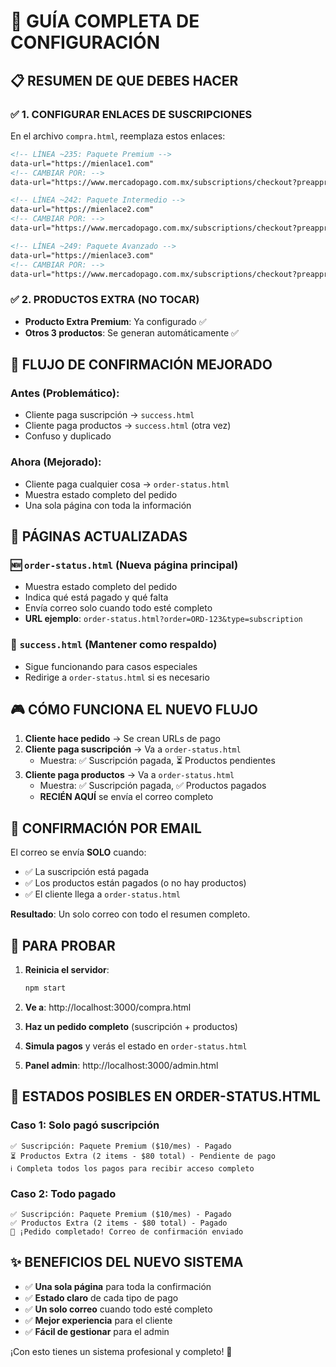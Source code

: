 # 🔧 GUÍA COMPLETA DE CONFIGURACIÓN

## 📋 **RESUMEN DE QUE DEBES HACER**

### ✅ **1. CONFIGURAR ENLACES DE SUSCRIPCIONES**

En el archivo `compra.html`, reemplaza estos enlaces:

```html
<!-- LÍNEA ~235: Paquete Premium -->
data-url="https://mienlace1.com"
<!-- CAMBIAR POR: -->
data-url="https://www.mercadopago.com.mx/subscriptions/checkout?preapproval_plan_id=TU_PLAN_ID_PREMIUM"

<!-- LÍNEA ~242: Paquete Intermedio -->
data-url="https://mienlace2.com"  
<!-- CAMBIAR POR: -->
data-url="https://www.mercadopago.com.mx/subscriptions/checkout?preapproval_plan_id=TU_PLAN_ID_INTERMEDIO"

<!-- LÍNEA ~249: Paquete Avanzado -->
data-url="https://mienlace3.com"
<!-- CAMBIAR POR: -->
data-url="https://www.mercadopago.com.mx/subscriptions/checkout?preapproval_plan_id=TU_PLAN_ID_AVANZADO"
```

### ✅ **2. PRODUCTOS EXTRA (NO TOCAR)**
- **Producto Extra Premium**: Ya configurado ✅
- **Otros 3 productos**: Se generan automáticamente ✅

## 🎯 **FLUJO DE CONFIRMACIÓN MEJORADO**

### **Antes (Problemático):**
- Cliente paga suscripción → `success.html`
- Cliente paga productos → `success.html` (otra vez)
- Confuso y duplicado

### **Ahora (Mejorado):**
- Cliente paga cualquier cosa → `order-status.html`
- Muestra estado completo del pedido
- Una sola página con toda la información

## 📱 **PÁGINAS ACTUALIZADAS**

### **🆕 `order-status.html`** (Nueva página principal)
- Muestra estado completo del pedido
- Indica qué está pagado y qué falta
- Envía correo solo cuando todo esté completo
- **URL ejemplo**: `order-status.html?order=ORD-123&type=subscription`

### **🔄 `success.html`** (Mantener como respaldo)
- Sigue funcionando para casos especiales
- Redirige a `order-status.html` si es necesario

## 🎮 **CÓMO FUNCIONA EL NUEVO FLUJO**

1. **Cliente hace pedido** → Se crean URLs de pago
2. **Cliente paga suscripción** → Va a `order-status.html`
   - Muestra: ✅ Suscripción pagada, ⏳ Productos pendientes
3. **Cliente paga productos** → Va a `order-status.html` 
   - Muestra: ✅ Suscripción pagada, ✅ Productos pagados
   - **RECIÉN AQUÍ** se envía el correo completo

## 📧 **CONFIRMACIÓN POR EMAIL**

El correo se envía **SOLO** cuando:
- ✅ La suscripción está pagada 
- ✅ Los productos están pagados (o no hay productos)
- ✅ El cliente llega a `order-status.html`

**Resultado**: Un solo correo con todo el resumen completo.

## 🧪 **PARA PROBAR**

1. **Reinicia el servidor**:
   ```bash
   npm start
   ```

2. **Ve a**: http://localhost:3000/compra.html

3. **Haz un pedido completo** (suscripción + productos)

4. **Simula pagos** y verás el estado en `order-status.html`

5. **Panel admin**: http://localhost:3000/admin.html

## 🎯 **ESTADOS POSIBLES EN ORDER-STATUS.HTML**

### **Caso 1: Solo pagó suscripción**
```
✅ Suscripción: Paquete Premium ($10/mes) - Pagado
⏳ Productos Extra (2 items - $80 total) - Pendiente de pago
ℹ️ Completa todos los pagos para recibir acceso completo
```

### **Caso 2: Todo pagado**
```
✅ Suscripción: Paquete Premium ($10/mes) - Pagado  
✅ Productos Extra (2 items - $80 total) - Pagado
🎉 ¡Pedido completado! Correo de confirmación enviado
```

## ✨ **BENEFICIOS DEL NUEVO SISTEMA**

- ✅ **Una sola página** para toda la confirmación
- ✅ **Estado claro** de cada tipo de pago  
- ✅ **Un solo correo** cuando todo esté completo
- ✅ **Mejor experiencia** para el cliente
- ✅ **Fácil de gestionar** para el admin

¡Con esto tienes un sistema profesional y completo! 🚀
